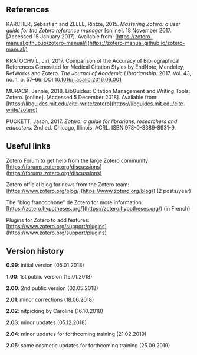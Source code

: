 ## References

KARCHER, Sebastian and ZELLE, Rintze, 2015. *Mastering Zotero: a user guide for the Zotero reference manager* [online]. 18 November 2017. [Accessed 15 January 2017]. Available from: [https://zotero-manual.github.io/zotero-manual/](https://zotero-manual.github.io/zotero-manual/)   

KRATOCHVÍL, Jiří, 2017. Comparison of the Accuracy of Bibliographical References Generated for Medical Citation Styles by EndNote, Mendeley, RefWorks and Zotero. *The Journal of Academic Librarianship*. 2017. Vol. 43, no. 1, p. 57–66. DOI [10.1016/j.acalib.2016.09.001](https://doi.org/10.1016/j.acalib.2016.09.001)   

MURACK, Jennie, 2018. LibGuides: Citation Management and Writing Tools: Zotero. [online]. [Accessed 5 December 2018]. Available from: [https://libguides.mit.edu/cite-write/zotero](https://libguides.mit.edu/cite-write/zotero)

PUCKETT, Jason, 2017. *Zotero: a guide for librarians, researchers and educators*. 2nd ed. Chicago, Illinois: ACRL. ISBN 978-0-8389-8931-9.   


## Useful links

Zotero Forum to get help from the large Zotero community:   
[https://forums.zotero.org/discussions](https://forums.zotero.org/discussions)   

Zotero official blog for news from the Zotero team:   
[https://www.zotero.org/blog/](https://www.zotero.org/blog/) (2 posts/year)   

The "blog francophone" de Zotero for more information:   
[https://zotero.hypotheses.org/](https://zotero.hypotheses.org/) (in French)   

Plugins for Zotero to add features:   
[https://www.zotero.org/support/plugins](https://www.zotero.org/support/plugins)    

## Version history

**0.99**: initial version (05.01.2018) 

**1.00**: 1st public version (16.01.2018) 

**2.00**: 2nd public version (02.05.2018)

**2.01**: minor corrections (18.06.2018)

**2.02**: nitpicking by Caroline (16.10.2018)

**2.03**: minor updates (05.12.2018)

**2.04**: minor updates for forthcoming training (21.02.2019)

**2.05**: some cosmetic updates for forthcoming training (25.09.2019)
